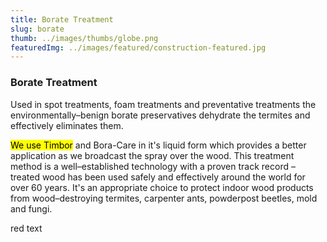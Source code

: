 ```yaml
---
title: Borate Treatment
slug: borate
thumb: ../images/thumbs/globe.png
featuredImg: ../images/featured/construction-featured.jpg
---
```

<!-- <style>
mark{
    color:blue;
}
</style>

<style>
.center {
  display: block;
  margin-left: auto;
  margin-right: auto;
}
</style>

<style>
.red {color: red}
</style> -->
### Borate Treatment

Used in spot treatments, foam treatments and preventative treatments the environmentally–benign borate preservatives dehydrate the termites and effectively eliminates them.

<mark>We use Timbor</mark> and Bora-Care in it's liquid form which provides a better application as we broadcast the spray over the wood. This treatment method is a well–established technology with a proven track record – treated wood has been used safely and effectively around the world for over 60 years. It's an appropriate choice to protect indoor wood products from wood–destroying termites, carpenter ants, powderpost beetles, mold and fungi.



<p class="red">red text</p>